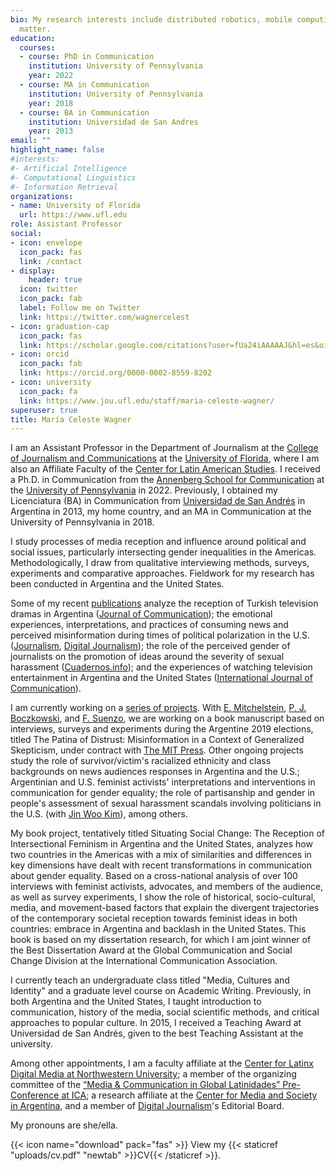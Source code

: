 ```yaml
---
bio: My research interests include distributed robotics, mobile computing and programmable
  matter.
education:
  courses:
  - course: PhD in Communication
    institution: University of Pennsylvania
    year: 2022 
  - course: MA in Communication
    institution: University of Pennsylvania
    year: 2018
  - course: BA in Communication
    institution: Universidad de San Andres
    year: 2013
email: ""
highlight_name: false
#interests:
#- Artificial Intelligence
#- Computational Linguistics
#- Information Retrieval
organizations:
- name: University of Florida
  url: https://www.ufl.edu
role: Assistant Professor
social:
- icon: envelope
  icon_pack: fas
  link: /contact
- display:
    header: true
  icon: twitter
  icon_pack: fab
  label: Follow me on Twitter
  link: https://twitter.com/wagnercelest
- icon: graduation-cap
  icon_pack: fas
  link: https://scholar.google.com/citations?user=fUa24iAAAAAJ&hl=es&oi=ao 
- icon: orcid
  icon_pack: fab
  link: https://orcid.org/0000-0002-8559-8202
- icon: university
  icon_pack: fa
  link: https://www.jou.ufl.edu/staff/maria-celeste-wagner/
superuser: true
title: María Celeste Wagner
---
```


I am an Assistant Professor in the Department of Journalism at the [College of Journalism and Communications](https://www.jou.ufl.edu) at the [University of Florida](https://www.ufl.edu), where I am also an Affiliate Faculty of the [Center for Latin American Studies](https://www.latam.ufl.edu). I received a Ph.D. in Communication from the [Annenberg School for Communication](https://www.asc.upenn.edu/) at the [University of Pennsylvania](https://www.upenn.edu) in 2022. Previously, I obtained my Licenciatura (BA) in Communication from [Universidad de San Andrés](https://udesa.edu.ar/) in Argentina in 2013, my home country, and an MA in Communication at the University of Pennsylvania in 2018. 

I study processes of media reception and influence around political and social issues, particularly intersecting gender inequalities in the Americas. Methodologically, I draw from qualitative interviewing methods, surveys, experiments and comparative approaches. Fieldwork for my research has been conducted in Argentina and the United States. 

Some of my recent [publications](https://celestewagner.com/research/) analyze the reception of Turkish television dramas in Argentina ([Journal of Communication](https://doi.org/10.1093/joc/jqad001)); the emotional experiences, interpretations, and practices of consuming news and perceived misinformation during times of political polarization in the U.S. ([Journalism](https://journals.sagepub.com/doi/abs/10.1177/1464884919878545), [Digital Journalism](https://www.tandfonline.com/doi/abs/10.1080/21670811.2019.1653208)); the role of the perceived gender of journalists on the promotion of ideas around the severity of sexual harassment ([Cuadernos.info](https://scielo.conicyt.cl/scielo.php?pid=S0719-367X2019000100043&script=sci_arttext)); and the experiences of watching television entertainment in Argentina and the United States ([International Journal of Communication](https://ijoc.org/index.php/ijoc/article/view/14191)). 

I am currently working on a [series of projects](https://celestewagner.com/research/). With [E. Mitchelstein](https://udesa.edu.ar/profesores/eugenia-mitchelstein), [P. J. Boczkowski](https://communication.northwestern.edu/faculty/pablo-boczkowski/), and [F. Suenzo](https://facundosuenzo.com), we are working on a book manuscript based on interviews, surveys and experiments during the Argentine 2019 elections, titled The Patina of Distrust: Misinformation in a Context of Generalized Skepticism, under contract with [The MIT Press](https://mitpress.mit.edu). Other ongoing projects study the role of survivor/victim's racialized ethnicity and class backgrounds on news audiences responses in Argentina and the U.S.; Argentinian and U.S. feminist activists' interpretations and interventions in communication for gender equality; the role of partisanship and gender in people's assessment of sexual harassment scandals involving politicians in the U.S. (with [Jin Woo Kim](https://jinwookimqssdotcom.wordpress.com)), among others. 

My book project, tentatively titled Situating Social Change: The Reception of Intersectional Feminism in Argentina and the United States, analyzes how two countries in the Americas with a mix of similarities and differences in key dimensions have dealt with recent transformations in communication about gender equality. Based on a cross-national analysis of over 100 interviews with feminist activists, advocates, and members of the audience, as well as survey experiments, I show the role of historical, socio-cultural, media, and movement-based factors that explain the divergent trajectories of the contemporary societal reception towards feminist ideas in both countries: embrace in Argentina and backlash in the United States. This book is based on my dissertation research, for which I am joint winner of the Best Dissertation Award at the Global Communication and Social Change Division at the International Communication Association. 

I currently teach an undergraduate class titled "Media, Cultures and Identity" and a graduate level course on Academic Writing. Previously, in both Argentina and the United States, I taught introduction to communication, history of the media, social scientific methods, and critical approaches to popular culture. In 2015, I received a Teaching Award at Universidad de San Andrés, given to the best Teaching Assistant at the university. 

Among other appointments, I am a faculty affiliate at the [Center for Latinx Digital Media at Northwestern University](https://ldm.soc.northwestern.edu); a member of the organizing committee of the [“Media & Communication in Global Latinidades” Pre-Conference at ICA](https://latinxlatammedia.com/); a research affiliate at the [Center for Media and Society in Argentina](https://udesa.edu.ar/meso-en/team), and a member of [Digital Journalism](https://www.tandfonline.com/journals/rdij20)'s Editorial Board. 

My pronouns are she/ella.

{{< icon name="download" pack="fas" >}} View my {{< staticref "uploads/cv.pdf" "newtab" >}}CV{{< /staticref >}}.
